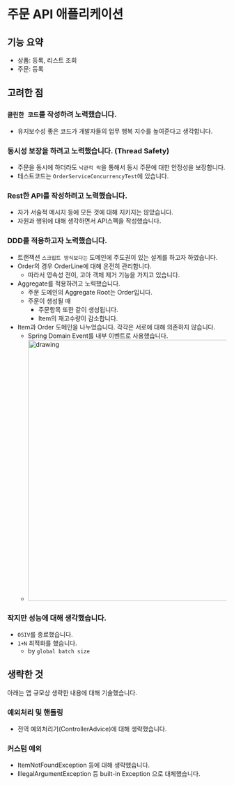 # 주문 API 애플리케이션

## 기능 요약

- 상품: 등록, 리스트 조회
- 주문: 등록

## 고려한 점

### `클린한 코드`를 작성하려 노력했습니다.

- 유지보수성 좋은 코드가 개발자들의 업무 행복 지수를 높여준다고 생각합니다.

### **동시성 보장**을 하려고 **노력**했습니다. (**Thread Safety**)
  - 주문을 동시에 하더라도 `낙관적 락`을 통해서 동시 주문에 대한 안정성을 보장합니다.
  - 테스트코드는 `OrderServiceConcurrencyTest`에 있습니다.

### Rest한 API를 작성하려고 노력했습니다.

- 자가 서술적 메시지 등에 모든 것에 대해 지키지는 않았습니다.
- 자원과 행위에 대해 생각하면서 API스펙을 작성했습니다.

### **DDD**를 적용하고자 노력했습니다.

  - 트랜잭션 `스크립트 방식보다는` 도메인에 주도권이 있는 설계를 하고자 하였습니다.
  - Order의 경우 OrderLine에 대해 온전히 관리합니다.
    - 따라서 영속성 전이, 고아 객체 제거 기능을 가지고 있습니다.
  - Aggregate를 적용하려고 노력했습니다.
    - 주문 도메인의 Aggregate Root는 Order입니다.
    - 주문이 생성될 때 
      - 주문항목 또한 같이 생성됩니다.
      - Item의 재고수량이 감소합니다.
- Item과 Order 도메인을 나누었습니다. 각각은 서로에 대해 의존하지 않습니다.
  - Spring Domain Event를 내부 이벤트로 사용했습니다.
  - <img src="https://user-images.githubusercontent.com/66164361/216045147-4c15d80a-ebfa-4030-85ae-f64f440e0dcd.png" alt="drawing" width="600"/>

### 작지만 성능에 대해 생각했습니다.

- `OSIV`를 종료했습니다.
- `1+N` 최적화를 했습니다.
  - by `global batch size`
 
## 생략한 것

아래는 앱 규모상 생략한 내용에 대해 기술했습니다.

### 예외처리 및 핸들링

- 전역 예외처리기(ControllerAdvice)에 대해 생략했습니다.

### 커스텀 예외

- ItemNotFoundException 등에 대해 생략했습니다.
- IllegalArgumentException 등 built-in Exception 으로 대체했습니다.
